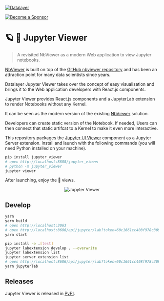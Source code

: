 [![Datalayer](https://assets.datalayer.tech/datalayer-25.svg)](https://datalayer.io)

[![Become a Sponsor](https://img.shields.io/static/v1?label=Become%20a%20Sponsor&message=%E2%9D%A4&logo=GitHub&style=flat&color=1ABC9C)](https://github.com/sponsors/datalayer)

# 🪐 👀 Jupyter Viewer

> A revisited NbViewer as a modern Web application to view Jupyter notebooks.

[NbViewer](https://nbviewer.org) is built on top of the [GitHub nbviewer repository](https://github.com/jupyter/nbviewer) and has been an attraction point for many data scientists since years.

Datalayer Jupyter Viewer takes over the concept of easy visualisation and brings it to the Web application developers with React.js components.

Jupyter Viewer provides React.js components and a JupyterLab extension to render Notebooks without any Kernel.

It can be seen as the modern version of the existing [NbViewer](https://nbviewer.org) solution.

Developers can create static version of the Notebook. If needed, Users can then connect that static artifcat to a Kernel to make it even more interactive.

This repository packages the [Jupyter UI Viewer](https://jupyter-ui.datalayer.tech/docs/components/viewer) component as a Jupyter Server extension. Install and launch with the following commands (you will need Python installed on your machine).

```bash
pip install jupyter_viewer
# open http://localhost:8888/jupyter_viewer
# python -m jupyter_viewer
jupyter viewer
```

After launching, enjoy the 👀 views.

<div align="center" style="text-align: center">
  <img alt="Jupyter Viewer" src="https://datalayer-jupyter-examples.s3.amazonaws.com/jupyter-viewer.gif" />
</div>

## Develop

```bash
yarn
yarn build
# open http://localhost:3063
# open http://localhost:8686/api/jupyter/lab?token=60c1661cc408f978c309d04157af55c9588ff9557c9380e4fb50785750703da6
yarn start
```

```bash
pip install -e .[test]
jupyter labextension develop . --overwrite
jupyter labextension list
jupyter server extension list
# open http://localhost:8686/api/jupyter/lab?token=60c1661cc408f978c309d04157af55c9588ff9557c9380e4fb50785750703da6
yarn jupyterlab
```

## Releases

Jupyter Viewer is released in [PyPI](https://pypi.org/project/jupyter-viewer).
